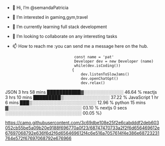 - 👋 Hi, I’m @semandaPatricia
- 👀 I’m interested in gaming,gym,travel
- 🌱 I’m currently learning full stack development
- 💞️ I’m looking to collaborate on any interesting tasks
- 📫 How to reach me :you can send me a message here on the hub.

                                  const name = 'pat'
                                  Developer dev = new Developer (name)
                                  while(dev.isCoding())
                                 {
                                     dev.listenToSlowJams()
                                     dev.openChatGpt()
                                     dev.relax()
JSON            3 hrs 58 mins   ███████████▓░░░░░░░░░░░░░   46.64 %
reactjs      3 hrs 10 mins   █████████▒░░░░░░░░░░░░░░░   37.22 %
JavaScript      1 hr 6 mins     ███▒░░░░░░░░░░░░░░░░░░░░░   12.96 %
python           15 mins         ▓░░░░░░░░░░░░░░░░░░░░░░░░   03.10 %
nextjs             0 secs          ░░░░░░░░░░░░░░░░░░░░░░░░░   00.05 %}

[
](https://camo.githubusercontent.com/3c69dbe108e25f2e6cabdddf2deb603052cb55be5a09b20e9188f696770a0f23/68747470733a2f2f6d656469612e67697068792e636f6d2f6d656469612f4c6e516a7057614f4e386e68723231764e572f67697068792e676966)https://camo.githubusercontent.com/3c69dbe108e25f2e6cabdddf2deb603052cb55be5a09b20e9188f696770a0f23/68747470733a2f2f6d656469612e67697068792e636f6d2f6d656469612f4c6e516a7057614f4e386e68723231764e572f67697068792e676966
<!---
semandaPatricia/semandaPatricia is a ✨ special ✨ repository because its `README.md` (this file) appears on your GitHub profile.
You can click the Preview link to take a look at your changes.
--->
